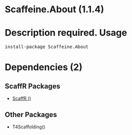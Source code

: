 ﻿Scaffeine.About (1.1.4)
======
Description required.
Usage
======
<pre>install-package Scaffeine.About</pre>
Dependencies (2)
=====

ScaffR Packages
------
* [ScaffR ()](https://github.com/wcpro/ScaffR/tree/master/src/ScaffR)

Other Packages
------
* T4Scaffolding()
